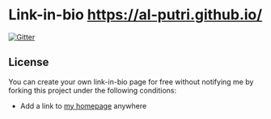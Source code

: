 # Link-in-bio https://al-putri.github.io/
[![Gitter](https://badges.gitter.im/Link-Bio/community.svg)](https://gitter.im/Link-Bio/community?utm_source=badge&utm_medium=badge&utm_campaign=pr-badge)
## License

You can create your own link-in-bio page for free without notifying me by forking this project under the following conditions:

- Add a link to [my homepage](https://al-putri.github.io/) anywhere
